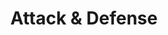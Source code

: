 ---
slug: blogs
title: Attack & Defense 
authors: nithin
tags: [linux]
keywords: 
    - offensive security
    - defensive security
    - threat intelligence
    - zero trust
    - AI in cybersecurity
    - penetration testing
image: .
description: Dive into the 2025 cybersecurity landscape. Learn about the latest offensive tactics and the modern defensive strategies you need to stay secure.
---